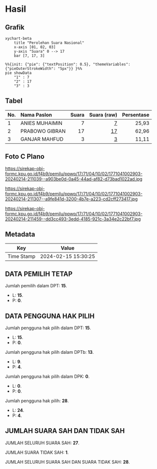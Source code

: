 # Hasil

## Grafik

```mermaid
xychart-beta
    title "Perolehan Suara Nasional"
    x-axis [01, 02, 03]
    y-axis "Suara" 0 --> 17
    bar [7, 17, 3]
```

```mermaid
%%{init: {"pie": {"textPosition": 0.5}, "themeVariables": {"pieOuterStrokeWidth": "5px"}} }%%
pie showData
    "1" : 7
    "2" : 17
    "3" : 3
```

## Tabel

| No. | Nama Paslon    | Suara | Suara (raw) | Persentase |
|:--- |:-------------- | -----:| -----------:| ----------:|
| 1   | ANIES MUHAIMIN | 7     | [7][p-1]    | 25,93      |
| 2   | PRABOWO GIBRAN | 17    | [17][p-2]   | 62,96      |
| 3   | GANJAR MAHFUD  | 3     | [3][p-3]    | 11,11      |


[p-1]: https://github.com/gigit-pemilu/pemilu-2024/blob/main/pilpres/hitung-suara/sub/17-bengkulu/sub/71-kota-bengkulu/sub/04-muara-bangka-hulu/sub/1002-bentiring/sub/903-tps/sub/paslon-1.txt
[p-2]: https://github.com/gigit-pemilu/pemilu-2024/blob/main/pilpres/hitung-suara/sub/17-bengkulu/sub/71-kota-bengkulu/sub/04-muara-bangka-hulu/sub/1002-bentiring/sub/903-tps/sub/paslon-2.txt
[p-3]: https://github.com/gigit-pemilu/pemilu-2024/blob/main/pilpres/hitung-suara/sub/17-bengkulu/sub/71-kota-bengkulu/sub/04-muara-bangka-hulu/sub/1002-bentiring/sub/903-tps/sub/paslon-3.txt

## Foto C Plano

https://sirekap-obj-formc.kpu.go.id/f4b9/pemilu/ppwp/17/71/04/10/02/1771041002903-20240214-211039--a903be0d-0a45-44ad-af82-d73bad1022ad.jpg

https://sirekap-obj-formc.kpu.go.id/f4b9/pemilu/ppwp/17/71/04/10/02/1771041002903-20240214-211307--a9fe841d-3200-4b7e-a223-cd2cff273417.jpg

https://sirekap-obj-formc.kpu.go.id/f4b9/pemilu/ppwp/17/71/04/10/02/1771041002903-20240214-211459--dd3cc493-3edd-4185-921c-3a34e2c22bf7.jpg


## Metadata

| Key        | Value               |
| ---------- | ------------------- |
| Time Stamp | 2024-02-15 15:30:25 |


## DATA PEMILIH TETAP

Jumlah pemilih dalam DPT: **15**.
 * L: **15**.
 * P: **0**.

## DATA PENGGUNA HAK PILIH

Jumlah pengguna hak pilih dalam DPT: **15**.
 * L: **15**.
 * P: **0**.

Jumlah pengguna hak pilih dalam DPTb: **13**.
 * L: **9**.
 * P: **4**.

Jumlah pengguna hak pilih dalam DPK: **0**.
 * L: **0**.
 * P: **0**.

Jumlah pengguna hak pilih: **28**.
 * L: **24**.
 * P: **4**.

## JUMLAH SUARA SAH DAN TIDAK SAH

JUMLAH SELURUH SUARA SAH: **27**.

JUMLAH SUARA TIDAK SAH: **1**.

JUMLAH SELURUH SUARA SAH DAN SUARA TIDAK SAH: **28**.


